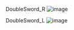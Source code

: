 DoubleSword_R
![image](https://github.com/Guigak/FirstWeapon_Modelling/assets/97238914/4009f477-9f3e-4a42-af33-f588c49166da)

DoubleSword_L
![image](https://github.com/Guigak/FirstWeapon_Modelling/assets/97238914/f2505aa1-268c-4758-b093-08d45d72c873)
